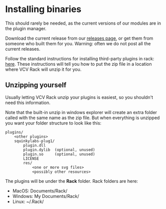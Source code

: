 # Installing binaries

This should rarely be needed, as the current versions of our modules are in the plugin manager.

Download the current release from our [releases page](https://github.com/squinkylabs/SquinkyVCV/releases), or get them from someone who built them for you. Warning: often we do not post all the current releases.

Follow the standard instructions for installing third-party plugins in rack: [here](https://vcvrack.com/manual/Installing.html). These instructions will tell you how to put the zip file in a location where VCV Rack will unzip it for you.

## Unzipping yourself

Usually letting VCV Rack unzip your plugins is easiest, so you shouldn't need this information.

Note that the built-in unzip in windows explorer will create an extra folder called with the same name as the zip file. But when everything is unzipped you want your folder structure to look like this:

```
plugins/
    <other plugins>
    squinkylabs-plug1/
        plugin.dll
        plugin.dylib  (optional, unused)
        plugin.so     (optional, unused)
        LICENSE
        res/   
            <one or more svg files>
            <possibly other resources>
```

The plugins will be under the **Rack** folder. Rack folders are here:

* MacOS: Documents/Rack/
* Windows: My Documents/Rack/
* Linux: ~/.Rack/
